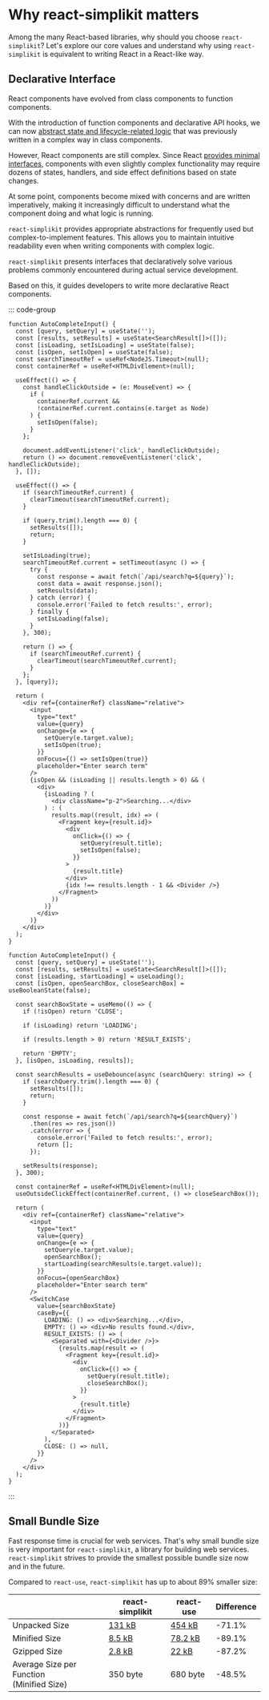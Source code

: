 # Why react-simplikit matters

Among the many React-based libraries, why should you choose `react-simplikit`? Let's explore our core values and understand why using `react-simplikit` is equivalent to writing React in a React-like way.

## Declarative Interface

React components have evolved from class components to function components.

With the introduction of function components and declarative API hooks, we can now [abstract state and lifecycle-related logic](https://legacy.reactjs.org/docs/hooks-intro.html#its-hard-to-reuse-stateful-logic-between-components) that was previously written in a complex way in class components.

However, React components are still complex. Since React [provides minimal interfaces](https://legacy.reactjs.org/docs/design-principles.html#common-abstraction), components with even slightly complex functionality may require dozens of states, handlers, and side effect definitions based on state changes.

At some point, components become mixed with concerns and are written imperatively, making it increasingly difficult to understand what the component doing and what logic is running.

`react-simplikit` provides appropriate abstractions for frequently used but complex-to-implement features. This allows you to maintain intuitive readability even when writing components with complex logic.

`react-simplikit` presents interfaces that declaratively solve various problems commonly encountered during actual service development.

Based on this, it guides developers to write more declarative React components.

::: code-group

```tsx [without-react-simplikit.tsx]
function AutoCompleteInput() {
  const [query, setQuery] = useState('');
  const [results, setResults] = useState<SearchResult[]>([]);
  const [isLoading, setIsLoading] = useState(false);
  const [isOpen, setIsOpen] = useState(false);
  const searchTimeoutRef = useRef<NodeJS.Timeout>(null);
  const containerRef = useRef<HTMLDivElement>(null);

  useEffect(() => {
    const handleClickOutside = (e: MouseEvent) => {
      if (
        containerRef.current &&
        !containerRef.current.contains(e.target as Node)
      ) {
        setIsOpen(false);
      }
    };

    document.addEventListener('click', handleClickOutside);
    return () => document.removeEventListener('click', handleClickOutside);
  }, []);

  useEffect(() => {
    if (searchTimeoutRef.current) {
      clearTimeout(searchTimeoutRef.current);
    }

    if (query.trim().length === 0) {
      setResults([]);
      return;
    }

    setIsLoading(true);
    searchTimeoutRef.current = setTimeout(async () => {
      try {
        const response = await fetch(`/api/search?q=${query}`);
        const data = await response.json();
        setResults(data);
      } catch (error) {
        console.error('Failed to fetch results:', error);
      } finally {
        setIsLoading(false);
      }
    }, 300);

    return () => {
      if (searchTimeoutRef.current) {
        clearTimeout(searchTimeoutRef.current);
      }
    };
  }, [query]);

  return (
    <div ref={containerRef} className="relative">
      <input
        type="text"
        value={query}
        onChange={e => {
          setQuery(e.target.value);
          setIsOpen(true);
        }}
        onFocus={() => setIsOpen(true)}
        placeholder="Enter search term"
      />
      {isOpen && (isLoading || results.length > 0) && (
        <div>
          {isLoading ? (
            <div className="p-2">Searching...</div>
          ) : (
            results.map((result, idx) => (
              <Fragment key={result.id}>
                <div
                  onClick={() => {
                    setQuery(result.title);
                    setIsOpen(false);
                  }}
                >
                  {result.title}
                </div>
                {idx !== results.length - 1 && <Divider />}
              </Fragment>
            ))
          )}
        </div>
      )}
    </div>
  );
}
```

```tsx [with-react-simplikit.tsx]
function AutoCompleteInput() {
  const [query, setQuery] = useState('');
  const [results, setResults] = useState<SearchResult[]>([]);
  const [isLoading, startLoading] = useLoading();
  const [isOpen, openSearchBox, closeSearchBox] = useBooleanState(false);

  const searchBoxState = useMemo(() => {
    if (!isOpen) return 'CLOSE';

    if (isLoading) return 'LOADING';

    if (results.length > 0) return 'RESULT_EXISTS';

    return 'EMPTY';
  }, [isOpen, isLoading, results]);

  const searchResults = useDebounce(async (searchQuery: string) => {
    if (searchQuery.trim().length === 0) {
      setResults([]);
      return;
    }

    const response = await fetch(`/api/search?q=${searchQuery}`)
      .then(res => res.json())
      .catch(error => {
        console.error('Failed to fetch results:', error);
        return [];
      });

    setResults(response);
  }, 300);

  const containerRef = useRef<HTMLDivElement>(null);
  useOutsideClickEffect(containerRef.current, () => closeSearchBox());

  return (
    <div ref={containerRef} className="relative">
      <input
        type="text"
        value={query}
        onChange={e => {
          setQuery(e.target.value);
          openSearchBox();
          startLoading(searchResults(e.target.value));
        }}
        onFocus={openSearchBox}
        placeholder="Enter search term"
      />
      <SwitchCase
        value={searchBoxState}
        caseBy={{
          LOADING: () => <div>Searching...</div>,
          EMPTY: () => <div>No results found.</div>,
          RESULT_EXISTS: () => (
            <Separated with={<Divider />}>
              {results.map(result => (
                <Fragment key={result.id}>
                  <div
                    onClick={() => {
                      setQuery(result.title);
                      closeSearchBox();
                    }}
                  >
                    {result.title}
                  </div>
                </Fragment>
              ))}
            </Separated>
          ),
          CLOSE: () => null,
        }}
      />
    </div>
  );
}
```

:::

## Small Bundle Size

Fast response time is crucial for web services. That's why small bundle size is very important for `react-simplikit`, a library for building web services. `react-simplikit` strives to provide the smallest possible bundle size now and in the future.

Compared to `react-use`, `react-simplikit` has up to about 89% smaller size:

|                                               | react-simplikit                                                   | react-use                                                    | Difference |
| --------------------------------------------- | ----------------------------------------------------------------- | ------------------------------------------------------------ | ---------- |
| Unpacked Size                                 | [131 kB](https://www.npmjs.com/package/react-simplikit)           | [454 kB](https://www.npmjs.com/package/react-use)            | -71.1%     |
| Minified Size                                 | [8.5 kB](https://bundlephobia.com/package/react-simplikit@0.2.27) | [78.2 kB](https://bundlephobia.com/package/react-use@17.6.0) | -89.1%     |
| Gzipped Size                                  | [2.8 kB](https://bundlephobia.com/package/react-simplikit@0.2.27) | [22 kB](https://bundlephobia.com/package/react-use@17.6.0)   | -87.2%     |
| Average Size per Function<br/>(Minified Size) | 350 byte                                                          | 680 byte                                                     | -48.5%     |
